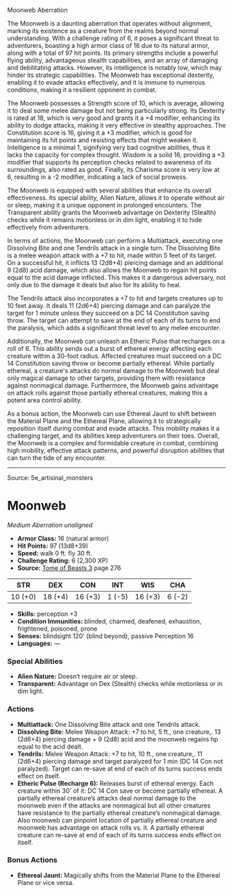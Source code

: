 <MonsterName/>Moonweb</MonsterName>
<CreatureType/>Aberration</CreatureType>

<summary>The Moonweb is a daunting aberration that operates without alignment, marking its existence as a creature from the realms beyond normal understanding. With a challenge rating of 6, it poses a significant threat to adventurers, boasting a high armor class of 16 due to its natural armor, along with a total of 97 hit points. Its primary strengths include a powerful flying ability, advantageous stealth capabilities, and an array of damaging and debilitating attacks. However, its intelligence is notably low, which may hinder its strategic capabilities. The Moonweb has exceptional dexterity, enabling it to evade attacks effectively, and it is immune to numerous conditions, making it a resilient opponent in combat.</summary>

<detail>

The Moonweb possesses a Strength score of 10, which is average, allowing it to deal some melee damage but not being particularly strong. Its Dexterity is rated at 18, which is very good and grants it a +4 modifier, enhancing its ability to dodge attacks, making it very effective in stealthy approaches. The Constitution score is 16, giving it a +3 modifier, which is good for maintaining its hit points and resisting effects that might weaken it. Intelligence is a minimal 1, signifying very bad cognitive abilities, thus it lacks the capacity for complex thought. Wisdom is a solid 16, providing a +3 modifier that supports its perception checks related to awareness of its surroundings, also rated as good. Finally, its Charisma score is very low at 6, resulting in a -2 modifier, indicating a lack of social prowess.

The Moonweb is equipped with several abilities that enhance its overall effectiveness. Its special ability, Alien Nature, allows it to operate without air or sleep, making it a unique opponent in prolonged encounters. The Transparent ability grants the Moonweb advantage on Dexterity (Stealth) checks while it remains motionless or in dim light, enabling it to hide effectively from adventurers.

In terms of actions, the Moonweb can perform a Multiattack, executing one Dissolving Bite and one Tendrils attack in a single turn. The Dissolving Bite is a melee weapon attack with a +7 to hit, made within 5 feet of its target. On a successful hit, it inflicts 13 (2d8+4) piercing damage and an additional 9 (2d8) acid damage, which also allows the Moonweb to regain hit points equal to the acid damage inflicted. This makes it a dangerous adversary, not only due to the damage it deals but also for its ability to heal.

The Tendrils attack also incorporates a +7 to hit and targets creatures up to 10 feet away. It deals 11 (2d6+4) piercing damage and can paralyze the target for 1 minute unless they succeed on a DC 14 Constitution saving throw. The target can attempt to save at the end of each of its turns to end the paralysis, which adds a significant threat level to any melee encounter.

Additionally, the Moonweb can unleash an Etheric Pulse that recharges on a roll of 6. This ability sends out a burst of ethereal energy affecting each creature within a 30-foot radius. Affected creatures must succeed on a DC 14 Constitution saving throw or become partially ethereal. While partially ethereal, a creature's attacks do normal damage to the Moonweb but deal only magical damage to other targets, providing them with resistance against nonmagical damage. Furthermore, the Moonweb gains advantage on attack rolls against those partially ethereal creatures, making this a potent area control ability.

As a bonus action, the Moonweb can use Ethereal Jaunt to shift between the Material Plane and the Ethereal Plane, allowing it to strategically reposition itself during combat and evade attacks. This mobility makes it a challenging target, and its abilities keep adventurers on their toes. Overall, the Moonweb is a complex and formidable creature in combat, combining high mobility, effective attack patterns, and powerful disruption abilities that can turn the tide of any encounter.</detail>



---

Source: 5e_artisinal_monsters

# Moonweb

*Medium* *Aberration* *unaligned*

- **Armor Class:** 16 (natural armor)
- **Hit Points:** 97 (13d8+39)
- **Speed:** walk 0 ft. fly 30 ft.
- **Challenge Rating:** 6 (2,300 XP)
- **Source:** [Tome of Beasts 3](https://koboldpress.com/kpstore/product/tome-of-beasts-3-for-5th-edition/) page 276

| STR | DEX | CON | INT | WIS | CHA |
| --- | --- | --- | --- | --- | --- |
| 10 (+0) | 18 (+4) | 16 (+3) | 1 (-5) | 16 (+3) | 6 (-2) |

- **Skills:** perception +3
- **Condition Immunities:** blinded, charmed, deafened, exhaustion, frightened, poisoned, prone
- **Senses:** blindsight 120' (blind beyond), passive Perception 16
- **Languages:** —

### Special Abilities

- **Alien Nature:** Doesn’t require air or sleep.
- **Transparent:** Advantage on Dex (Stealth) checks while motionless or in dim light.

### Actions

- **Multiattack:** One Dissolving Bite attack and one Tendrils attack.
- **Dissolving Bite:** Melee Weapon Attack: +7 to hit, 5 ft., one creature,. 13 (2d8+4) piercing damage + 9 (2d8) acid and the moonweb regains hp equal to the acid dealt.
- **Tendrils:** Melee Weapon Attack: +7 to hit, 10 ft., one creature,. 11 (2d6+4) piercing damage and target paralyzed for 1 min (DC 14 Con not paralyzed). Target can re-save at end of each of its turns success ends effect on itself.
- **Etheric Pulse (Recharge 6):** Releases burst of ethereal energy. Each creature within 30' of it: DC 14 Con save or become partially ethereal. A partially ethereal creature’s attacks deal normal damage to the moonweb even if the attacks are nonmagical but all other creatures have resistance to the partially ethereal creature’s nonmagical damage. Also moonweb can pinpoint location of partially ethereal creature and moonweb has advantage on attack rolls vs. it. A partially ethereal creature can re-save at end of each of its turns success ends effect on itself.

### Bonus Actions

- **Ethereal Jaunt:** Magically shifts from the Material Plane to the Ethereal Plane or vice versa.





